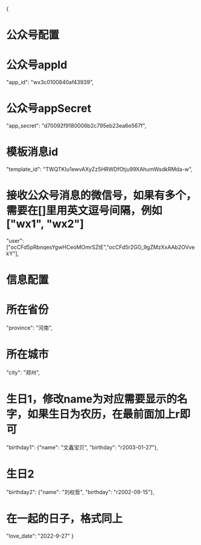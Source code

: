 {
# 公众号配置
# 公众号appId
"app_id": "wx3c0100840af43939",
# 公众号appSecret
"app_secret": "d70092f9180006b2c795eb23ea6e567f",
# 模板消息id
"template_id": "TWQTKIu1ewvAXyZz5HRWDfOtju99XAhumWsdkRMda-w",
# 接收公众号消息的微信号，如果有多个，需要在[]里用英文逗号间隔，例如["wx1", "wx2"]
"user": ["ocCFd5pRbnqesYgwHCeoMOmrSZtE","ocCFd5r2GO_9gZMzXxAAb2OVvekY"],

# 信息配置
# 所在省份
"province": "河南",
# 所在城市
"city": "郑州",
# 生日1，修改name为对应需要显示的名字，如果生日为农历，在最前面加上r即可
"birthday1": {"name": "文鑫宝贝", "birthday": "r2003-01-27"},
# 生日2
"birthday2": {"name": "刘权哲", "birthday": "r2002-09-15"},
# 在一起的日子，格式同上
"love_date": "2022-9-27"
}
